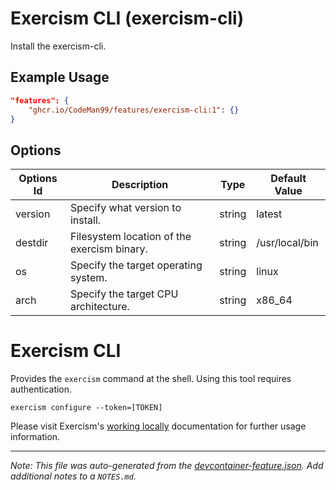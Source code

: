 
# Exercism CLI (exercism-cli)

Install the exercism-cli.

## Example Usage

```json
"features": {
    "ghcr.io/CodeMan99/features/exercism-cli:1": {}
}
```

## Options

| Options Id | Description | Type | Default Value |
|-----|-----|-----|-----|
| version | Specify what version to install. | string | latest |
| destdir | Filesystem location of the exercism binary. | string | /usr/local/bin |
| os | Specify the target operating system. | string | linux |
| arch | Specify the target CPU architecture. | string | x86_64 |

# Exercism CLI

Provides the `exercism` command at the shell. Using this tool requires authentication.

```shell
exercism configure --token=[TOKEN]
```

Please visit Exercism's [working locally](https://exercism.org/docs/using/solving-exercises/working-locally) documentation for further usage information.


---

_Note: This file was auto-generated from the [devcontainer-feature.json](https://github.com/CodeMan99/features/blob/main/src/exercism-cli/devcontainer-feature.json).  Add additional notes to a `NOTES.md`._

